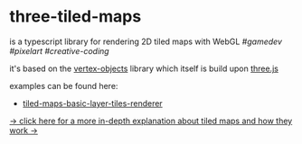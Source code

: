 # three-tiled-maps

is a typescript library for rendering 2D tiled maps with WebGL *\#gamedev* *\#pixelart* *\#creative-coding*

it's based on the [vertex-objects](https://github.com/spearwolf/three-vertex-objects/tree/master/vertex-objects) library which itself is build upon [three.js](https://threejs.org/)

examples can be found here:
- [tiled-maps-basic-layer-tiles-renderer](https://github.com/spearwolf/three-vertex-objects/blob/master/examples/tiled-maps-basic-layer-tiles-renderer.html)

[&rarr; click here for a more in-depth explanation about tiled maps and how they work &rarr;](https://github.com/spearwolf/three-vertex-objects/tree/master/three-tiled-maps/src/A_GRID_OF_TILES.md)
